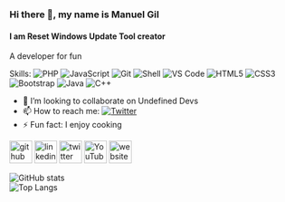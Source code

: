 ### Hi there 👋, my name is Manuel Gil

#### I am Reset Windows Update Tool creator

A developer for fun

Skills: ![PHP](https://img.shields.io/badge/-PHP-8fcfd1?style=plastic&logo=PHP) ![JavaScript](https://img.shields.io/badge/-JavaScript-black?style=plastic&logo=javascript) ![Git](https://img.shields.io/badge/-Git-black?style=plastic&logo=git) ![Shell](https://img.shields.io/badge/-Shell-blasck?style=plastic&logo=Shell) ![VS Code](https://img.shields.io/badge/-VS%20Code-007ACC?style=plastic&logo=visual-studio-code) ![HTML5](https://img.shields.io/badge/-HTML5-E34F26?style=plastic&logo=html5&logoColor=white) ![CSS3](https://img.shields.io/badge/-CSS3-1572B6?style=plastic&logo=css3) ![Bootstrap](https://img.shields.io/badge/-Bootstrap-563D7C?style=plastic&logo=bootstrap) ![Java](https://img.shields.io/badge/-java-3f4441?style=plastic&logo=java) ![C++](https://img.shields.io/badge/-C++-00599C?style=plastic&logo=c)

- 👯 I’m looking to collaborate on Undefined Devs
- 📫 How to reach me: <a href="https://twitter.com/intent/follow?screen_name=imgildev"><img src="https://img.shields.io/twitter/follow/imgildev.svg?style=social" alt="Twitter"></a>
- ⚡ Fun fact: I enjoy cooking

[<img src='https://cdn.jsdelivr.net/npm/simple-icons@3.0.1/icons/github.svg' alt='github' height='40'>](https://github.com/manuelgil) [<img src='https://cdn.jsdelivr.net/npm/simple-icons@3.0.1/icons/linkedin.svg' alt='linkedin' height='40'>](https://www.linkedin.com/in/imgildev/) [<img src='https://cdn.jsdelivr.net/npm/simple-icons@3.0.1/icons/twitter.svg' alt='twitter' height='40'>](https://twitter.com/imgildev) [<img src='https://cdn.jsdelivr.net/npm/simple-icons@3.0.1/icons/youtube.svg' alt='YouTube' height='40'>](https://www.youtube.com/channel/UCFjHyDczX90StJAlRClZbIA) [<img src='https://cdn.jsdelivr.net/npm/simple-icons@3.0.1/icons/icloud.svg' alt='website' height='40'>](https://imgil.dev/)

![GitHub stats](https://github-readme-stats.vercel.app/api?username=manuelgil&show_icons=true)  
![Top Langs](https://github-readme-stats.vercel.app/api/top-langs/?username=manuelgil)
